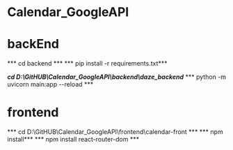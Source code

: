 # Calendar_GoogleAPI

# backEnd

*** cd backend      ***
*** pip install -r requirements.txt***

***cd D:\GitHUB\Calendar_GoogleAPI\backend\daze_backend***
 *** python -m uvicorn main:app --reload ***

# frontend

*** cd D:\GitHUB\Calendar_GoogleAPI\frontend\calendar-front ***
*** npm install***
 *** npm install react-router-dom  ***
